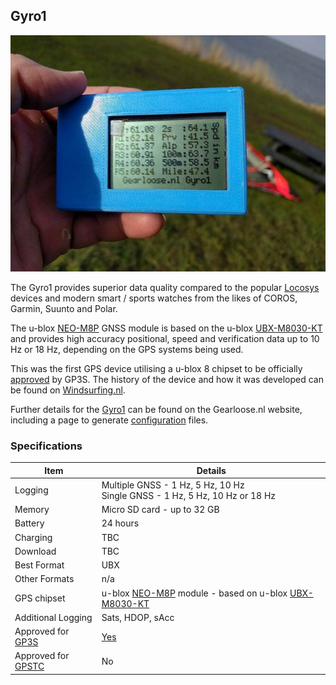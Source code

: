 ## Gyro1

![img](img/gyro1.jpg)



The Gyro1 provides superior data quality compared to the popular [Locosys](../locosys/README.md) devices and modern smart / sports watches from the likes of COROS, Garmin, Suunto and Polar.

The u-blox [NEO-M8P](https://www.u-blox.com/en/product/neo-m8-series) GNSS module is based on the u-blox [UBX-M8030-KT](https://www.u-blox.com/en/product/ubx-m8030-series) and provides high accuracy positional, speed and verification data up to 10 Hz or 18 Hz, depending on the GPS systems being used.

This was the first GPS device utilising a u-blox 8 chipset to be officially [approved](https://www.gps-icesailing.com/default.aspx?mnu=forum&forum=6&val=108406) by GP3S. The history of the device and how it was developed can be found on [Windsurfing.nl](https://forum.windsurfing.nl/viewtopic.php?f=62&t=13890429).

Further details for the [Gyro1](https://gearloose.nl/) can be found on the Gearloose.nl website, including a page to generate [configuration](https://gearloose.nl/gps.html) files.



### Specifications

| Item                                                       | Details                                                      |
| ---------------------------------------------------------- | ------------------------------------------------------------ |
| Logging                                                    | Multiple GNSS - 1 Hz, 5 Hz, 10 Hz<br />Single GNSS - 1 Hz, 5 Hz, 10 Hz or 18 Hz |
| Memory                                                     | Micro SD card - up to 32 GB                                  |
| Battery                                                    | 24 hours                                                     |
| Charging                                                   | TBC                                                          |
| Download                                                   | TBC                                                          |
| Best Format                                                | UBX                                                          |
| Other Formats                                              | n/a                                                          |
| GPS chipset                                                | u-blox [NEO-M8P](https://www.u-blox.com/en/product/neo-m8-series) module - based on u-blox [UBX-M8030-KT](https://www.u-blox.com/en/product/ubx-m8030-series) |
| Additional Logging                                         | Sats, HDOP, sAcc                                             |
| Approved for [GP3S](https://www.gps-speedsurfing.com/)     | [Yes](https://www.gps-icesailing.com/default.aspx?mnu=forum&forum=6&val=108406) |
| Approved for [GPSTC](https://www.gpsteamchallenge.com.au/) | No                                                           |
